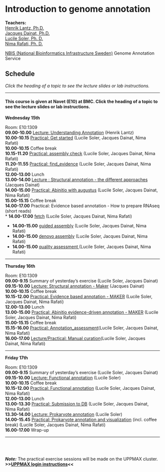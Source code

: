 # Introduction to genome annotation

**Teachers:**  
[Henrik Lantz, Ph.D.](https://nbis.se/about/staff/henrik-lantz/)  
[Jacques Dainat, Ph.D.](http://nbis.se/about/staff/jacques-dainat/)  
[Lucile Soler, Ph. D.](http://nbis.se/about/staff/lucile-soler/)  
[Nima Rafati, Ph. D.]()  

[NBIS (National Bioinformatics Infrastructure Sweden)](https://nbis.se)
Genome Annotation Service   
  

## Schedule

*Click the heading of a topic to see the lecture slides or lab instructions.*

<hr>

#### This course is given at Navet (E10) at BMC. Click the heading of a topic to see the lecture slides or lab instructions.

**Wednesday 15th** 

Room: E10:1309  
**09.00-10.00** [Lecture: Understanding Annotation](lectures/) (Henrik Lantz)  
**10.00-10.15** [Practical: Get started](labs/get_started) (Lucile Soler, Jacques Dainat, Nima Rafati)  
**10.00-10.15** Coffee break  
**10.15-11.20** [Practical: assembly check](labs/assembly_check) (Lucile Soler, Jacques Dainat, Nima Rafati)  
**11.20-11.55** [Practical: find_evidence](labs/find_all_evidence) (Lucile Soler, Jacques Dainat, Nima Rafati)  
**12.00-13.00** Lunch  
**13.00-14.00** [Lecture : Structural annotation - the different approaches](lectures/)  (Jacques Dainat)  
**14.00-15.00** [Practical: Abinitio with augustus](labs/augustus) (Lucile Soler, Jacques Dainat, Nima Rafati)  
**15.00-15.15** Coffee break  
**14.00-17.00** Practical: Evidence based annotation - How to prepare RNAseq (short reads)  
       *   **14.00-17.00** [fetch](labs/rnaseq_fetch) (Lucile Soler, Jacques Dainat, Nima Rafati)  
   *   **14.00-15.00** [guided assembly](labs/rnaseq_guided_assembly) (Lucile Soler, Jacques Dainat, Nima Rafati)  
   *   **14.00-15.00** [denovo assembly](labs/rnaseq_denovo_assembly) (Lucile Soler, Jacques Dainat, Nima Rafati)  
   *   **14.00-15.00** [quality assessment ](labs/rnaseq_assembly_assessment) (Lucile Soler, Jacques Dainat, Nima Rafati)  
<hr>

**Thursday 16th**  

Room: E10:1309  
**09.00-9.15** Summary of yesterday’s exercise (Lucile Soler, Jacques Dainat)  
**09.15-10.00** [Lecture: Structural annotation - Maker](slides/) (Jacques Dainat)  
**10.00-10.15** Coffee break  
**10.15-12.00** [Practical: Evidence based annotation - MAKER](labs/maker_evidence) (Lucile Soler, Jacques Dainat, Nima Rafati)  
**12.00-13.00** Lunch   
**13.00-15.00** [Practical: Abinitio evidence-driven annotation - MAKER](labs/maker_abinitio_evidence_driven) (Lucile Soler, Jacques Dainat, Nima Rafati)  
**15.00-15.15** Coffee break  
**15.15-16.00** [Practical: Annotation_assessment](labs/annotation_assessment)(Lucile Soler, Jacques Dainat, Nima Rafati)  
**16.00-17.00** [Lecture/Practical: Manual curation](labs/manual_curation)(Lucile Soler, Jacques Dainat, Nima Rafati)  

<hr>

**Friday 17th**  

Room: E10:1309  
**09.00-9.15** Summary of yesterday’s exercise (Lucile Soler, Jacques Dainat)  
**09.15-10.00** [Lecture: Functional annotation](slides/) (Lucile Soler)  
**10.00-10.15** Coffee break  
**10.15-12.00** [Practical: Functional annotation](labs/functional_annotation) (Lucile Soler, Jacques Dainat, Nima Rafati)   
**12.00-13.00** Lunch  
**13.00-13.30** [Practical: Submission to DB](labs/submission) (Lucile Soler, Jacques Dainat, Nima Rafati)  
**13.30-14.00** [Lecture: Prokaryote annotation](slides/) (Lucile Soler)  
**14.00-15.45** [Practical: Prokaryote annotation and visualization](labs/prokaryote_annotation) (incl. coffee break) (Lucile Soler, Jacques Dainat, Nima Rafati)  
**16.00-17.00** Wrap-up  

<hr>

<br/>
<br/>

***Note:***
The practical exercise sessions will be made on the UPPMAX cluster. **>>[UPPMAX login instructions](uppmax_login)<<**
